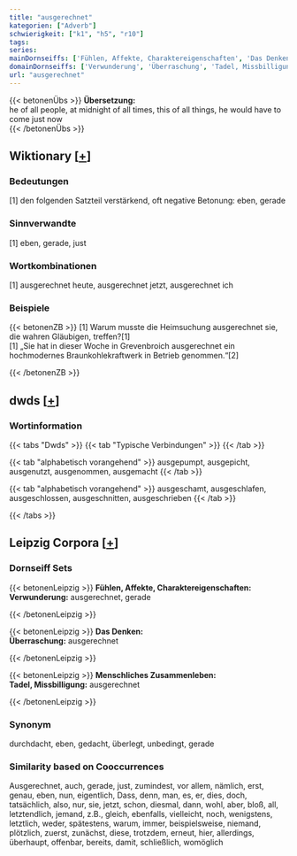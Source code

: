 ```yaml
---
title: "ausgerechnet"
kategorien: ["Adverb"]
schwierigkeit: ["k1", "h5", "r10"]
tags:
series:
mainDornseiffs: ['Fühlen, Affekte, Charaktereigenschaften', 'Das Denken', 'Menschliches Zusammenleben']
domainDornseiffs: ['Verwunderung', 'Überraschung', 'Tadel, Missbilligung']
url: "ausgerechnet"
---
```


{{< betonenÜbs >}}
**Übersetzung:**  
he of all people, at midnight of all times, this of all things, he would have to come just now  
{{< /betonenÜbs >}}

## Wiktionary [[+](https://de.wiktionary.org/wiki/ausgerechnet)]

### Bedeutungen
[1] den folgenden Satzteil verstärkend, oft negative Betonung: eben, gerade  

### Sinnverwandte
[1] eben, gerade, just  

### Wortkombinationen
[1] ausgerechnet heute, ausgerechnet jetzt, ausgerechnet ich  

### Beispiele
{{< betonenZB >}}
[1] Warum musste die Heimsuchung ausgerechnet sie, die wahren Gläubigen, treffen?[1]  
[1] „Sie hat in dieser Woche in Grevenbroich ausgerechnet ein hochmodernes Braunkohlekraftwerk in Betrieb genommen.“[2]  

{{< /betonenZB >}}


## dwds [[+](https://www.dwds.de/wb/ausgerechnet)]

### Wortinformation
{{< tabs "Dwds" >}}
{{< tab "Typische Verbindungen" >}}
{{< /tab >}}

{{< tab "alphabetisch vorangehend" >}}
ausgepumpt, ausgepicht, ausgenutzt, ausgenommen, ausgemacht
{{< /tab >}}

{{< tab "alphabetisch vorangehend" >}}
ausgeschamt, ausgeschlafen, ausgeschlossen, ausgeschnitten, ausgeschrieben
{{< /tab >}}

{{< /tabs >}}

## Leipzig Corpora [[+](https://corpora.uni-leipzig.de/en/res?word=ausgerechnet&corpusId=deu_newscrawl-public_2018)]

### Dornseiff Sets
{{< betonenLeipzig >}}
**Fühlen, Affekte, Charaktereigenschaften:**  
**Verwunderung:** ausgerechnet, gerade  

{{< /betonenLeipzig >}}


{{< betonenLeipzig >}}
**Das Denken:**  
**Überraschung:** ausgerechnet  

{{< /betonenLeipzig >}}


{{< betonenLeipzig >}}
**Menschliches Zusammenleben:**  
**Tadel, Missbilligung:** ausgerechnet  

{{< /betonenLeipzig >}}

### Synonym
durchdacht, eben, gedacht, überlegt, unbedingt, gerade


### Similarity based on Cooccurrences
Ausgerechnet, auch, gerade, just, zumindest, vor allem, nämlich, erst, genau, eben, nun, eigentlich, Dass, denn, man, es, er, dies, doch, tatsächlich, also, nur, sie, jetzt, schon, diesmal, dann, wohl, aber, bloß, all, letztendlich, jemand, z.B., gleich, ebenfalls, vielleicht, noch, wenigstens, letztlich, weder, spätestens, warum, immer, beispielsweise, niemand, plötzlich, zuerst, zunächst, diese, trotzdem, erneut, hier, allerdings, überhaupt, offenbar, bereits, damit, schließlich, womöglich

